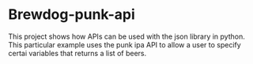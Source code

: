 # Brewdog-punk-api
 This project shows how APIs can be used with the json library in python. This particular example uses the punk ipa API to allow a user to specify certai variables that returns a list of beers. 

